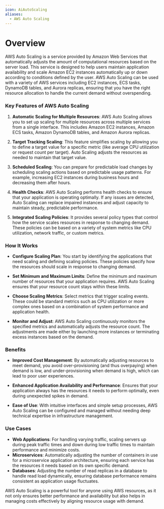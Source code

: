 ```yaml
---
icon: AiAutoScaling
aliases:
  - AWS Auto Scaling
---
```

# Overview

AWS Auto Scaling is a service provided by Amazon Web Services that automatically adjusts the amount of computational resources based on the server load. This service is designed to help users maintain application availability and scale Amazon EC2 instances automatically up or down according to conditions defined by the user. AWS Auto Scaling can be used with a variety of AWS services including EC2 instances, ECS tasks, DynamoDB tables, and Aurora replicas, ensuring that you have the right resource allocation to handle the current demand without overspending.

### Key Features of AWS Auto Scaling

1. **Automatic Scaling for Multiple Resources**: AWS Auto Scaling allows you to set up scaling for multiple resources across multiple services from a single interface. This includes Amazon EC2 instances, Amazon ECS tasks, Amazon DynamoDB tables, and Amazon Aurora replicas.
    
2. **Target Tracking Scaling**: This feature simplifies scaling by allowing you to define a target value for a specific metric (like average CPU utilization or request count per target). Auto Scaling adjusts the resources as needed to maintain that target value.
    
3. **Scheduled Scaling**: You can prepare for predictable load changes by scheduling scaling actions based on predictable usage patterns. For example, increasing EC2 instances during business hours and decreasing them after hours.
    
4. **Health Checks**: AWS Auto Scaling performs health checks to ensure that your application is operating optimally. If any issues are detected, Auto Scaling can replace impaired instances and adjust capacity to maintain steady, predictable performance.
    
5. **Integrated Scaling Policies**: It provides several policy types that control how the service scales resources in response to changing demand. These policies can be based on a variety of system metrics like CPU utilization, network traffic, or custom metrics.
    

### How It Works

- **Configure Scaling Plan**: You start by identifying the applications that need scaling and defining scaling policies. These policies specify how the resources should scale in response to changing demand.
    
- **Set Minimum and Maximum Limits**: Define the minimum and maximum number of resources that your application requires. AWS Auto Scaling ensures that your resource count stays within these limits.
    
- **Choose Scaling Metrics**: Select metrics that trigger scaling events. These could be standard metrics such as CPU utilization or more complex ones based on a combination of system performance and application health.
    
- **Monitor and Adjust**: AWS Auto Scaling continuously monitors the specified metrics and automatically adjusts the resource count. The adjustments are made either by launching more instances or terminating excess instances based on the demand.
    

### Benefits

- **Improved Cost Management**: By automatically adjusting resources to meet demand, you avoid over-provisioning (and thus overpaying) when demand is low, and under-provisioning when demand is high, which can lead to poor user experiences.
    
- **Enhanced Application Availability and Performance**: Ensures that your application always has the resources it needs to perform optimally, even during unexpected spikes in demand.
    
- **Ease of Use**: With intuitive interfaces and simple setup processes, AWS Auto Scaling can be configured and managed without needing deep technical expertise in infrastructure management.
    

### Use Cases

- **Web Applications**: For handling varying traffic, scaling servers up during peak traffic times and down during low traffic times to maintain performance and minimize costs.
- **Microservices**: Automatically adjusting the number of containers in use for a microservice application architecture, ensuring each service has the resources it needs based on its own specific demand.
- **Databases**: Adjusting the number of read replicas in a database to handle read load dynamically, ensuring database performance remains consistent as application usage fluctuates.

AWS Auto Scaling is a powerful tool for anyone using AWS resources, as it not only ensures better performance and availability but also helps in managing costs effectively by aligning resource usage with demand.